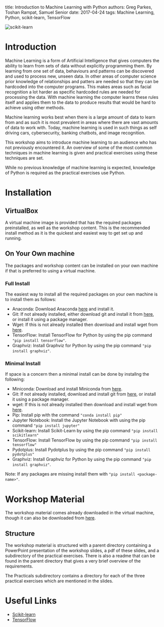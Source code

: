 title: Introduction to Machine Learning with Python
authors: Greg Parkes, Toshan Rampat, Samuel Senior
date: 2017-04-24
tags: Machine Learning, Python, scikit-learn, TensorFlow

![scikit-learn]({filename}/MachineLearning_with_Python/scikit-learn.png )

# Introduction

Machine Learning is a form of Artificial Intelligence that gives computers the ability to learn from sets of data without explicitly programming them. By learning from one set of data, behaviours and patterns can be discovered and used to process new, unseen data. In other areas of computer science prior knowledge of relationships and patters are needed so that they can be hardcoded into the computer programs. This makes areas such as facial recognition a lot harder as specific hardcoded rules are needed for processing the data. With machine learning the computer learns these rules itself and applies them to the data to produce results that would be hard to achieve using other methods.

Machine learning works best when there is a large amount of data to learn from and as such it is most prevalent in areas where there are vast amounts of data to work with. Today, machine learning is used in such things as self driving cars, cybersecurity, banking chatbots, and image recognition.

This workshop aims to introduce machine learning to an audience who has not previously encountered it. An overview of some of the most common techniques in machine learning is given and practical exercises using these techniques are set.

While no previous knowledge of machine learning is expected, knowledge of Python is required as the practical exercises use Python.

# Installation

## VirtualBox
A virtual machine image is provided that has the required packages preinstalled, as well as the workshop content. This is the recommended install method as it is the quickest and easiest way to get set up and running.

## On Your Own machine
The packages and workshop content can be installed on your own machine if that is preferred to using a virtual machine.

### Full Install
The easiest way to install all the required packages on your own machine is to install them as follows:

* Anaconda: Download Anaconda [here](https://www.continuum.io/downloads) and install it.
* Git: If not already installed, either download git and install it from [here](https://git-scm.com/), or install it using a package manager.
* Wget: If this is not already installed then download and install wget from [here](https://www.gnu.org/software/wget/).
* TensorFlow: Install TensorFlow for Python by using the pip command `"pip install tensorflow"`.
* Graphviz: Install Graphviz for Python by using the pip command `"pip install graphviz"`.

### Minimal Install
If space is a concern then a minimal install can be done by installng the following:

* Miniconda: Download and install Miniconda from [here](https://conda.io/miniconda.html).
* Git: If not already installed, download and install git from [here](https://git-scm.com/), or install it using a package manager.
* wget: If this is not already installed then download and install wget from [here](https://www.gnu.org/software/wget/).
* Pip: Install pip with the command `"conda install pip"`
* Jupyter Notebook: Install the Jupyter Notebook with using the pip command `"pip install jupyter"`
* Scikit-learn: Install Scikit-Learn by using the pip command `"pip install scikitlearn"`
* TensorFlow: Install TensorFlow by using the pip command `"pip install tensorflow"`
* Pydotplus: Install Pydotplus by using the pip command `"pip install pydotplus"`
* Graphviz: Install Graphviz for Python by using the pip command `"pip install graphviz"`.

Note: If any packages are missing install them with `"pip install <package-name>"`.

# Workshop Material
The workshop material comes already downloaded in the virtual machine, though it can also be downloaded from [here](https://github.com/samuelsenior/ML_Intro).

## Structure
The workshop material is structured with a parent directory containing a PowerPoint presentation of the workshop slides, a pdf of these slides, and a subdirectory of the practical exercises. There is also a readme that can be found in the parent directory that gives a very brief overview of the requirements.

The Practicals subdirectory contains a directory for each of the three practical exercises which are mentioned in the slides.

# Useful Links
* [Scikit-learn](http://scikit-learn.org)
* [TensorFlow](https://www.tensorflow.org)

